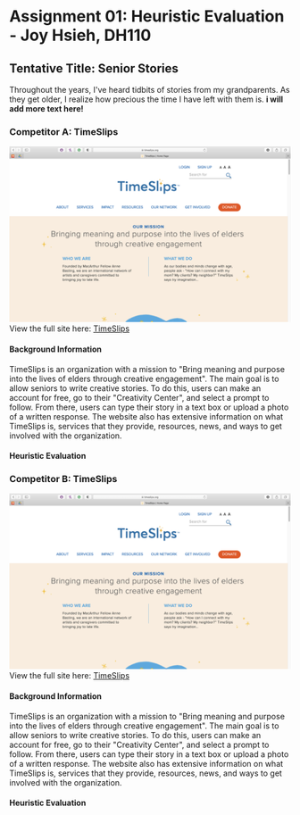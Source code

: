 # Assignment 01: Heuristic Evaluation - Joy Hsieh, DH110
## Tentative Title: Senior Stories
Throughout the years, I've heard tidbits of stories from my grandparents. As they get older, I realize how precious the time I have left with them is. **i will add more text here!**
### Competitor A: TimeSlips
![timeslips homepage](timeslips-screenshot.png)
View the full site here: [TimeSlips](http://timeslips.org)
#### Background Information
TimeSlips is an organization with a mission to "Bring meaning and purpose into the lives of elders through creative engagement". The main goal is to allow seniors to write creative stories. To do this, users can make an account for free, go to their "Creativity Center", and select a prompt to follow. From there, users can type their story in a text box or upload a photo of a written response. The website also has extensive information on what TimeSlips is, services that they provide, resources, news, and ways to get involved with the organization.
#### Heuristic Evaluation

### Competitor B: TimeSlips
![timeslips homepage](timeslips-screenshot.png)
View the full site here: [TimeSlips](http://timeslips.org)
#### Background Information
TimeSlips is an organization with a mission to "Bring meaning and purpose into the lives of elders through creative engagement". The main goal is to allow seniors to write creative stories. To do this, users can make an account for free, go to their "Creativity Center", and select a prompt to follow. From there, users can type their story in a text box or upload a photo of a written response. The website also has extensive information on what TimeSlips is, services that they provide, resources, news, and ways to get involved with the organization.
#### Heuristic Evaluation
